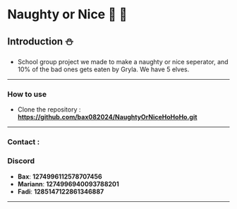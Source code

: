 # Naughty or Nice :santa:  :christmas_tree:

## Introduction  :snowman:

- School group project we made to make a naughty or nice seperator, and 10% of the bad ones gets eaten by Gryla. We have 5 elves.

---

### How to use

- Clone the repository : **https://github.com/bax082024/NaughtyOrNiceHoHoHo.git**

---

### Contact :

### Discord

- **Bax**: **1274996112578707456**
- **Mariann**: **1274996940093788201**
- **Fadi**: **1285147122861346887**

---
